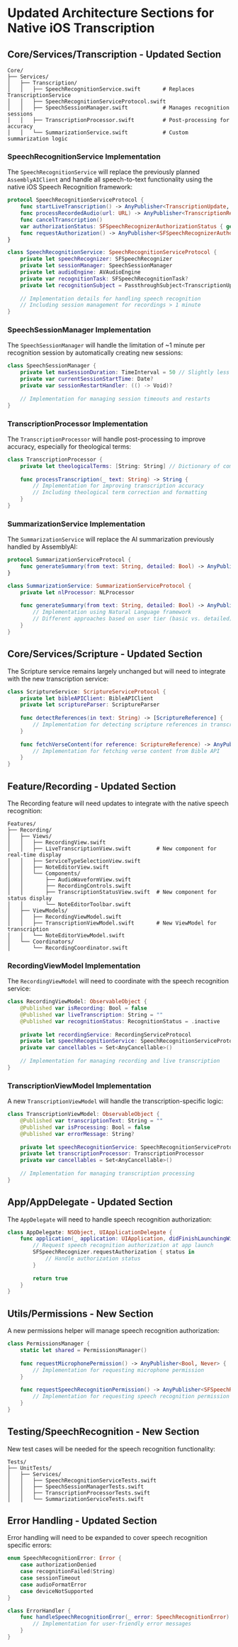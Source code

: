 # Updated Architecture Sections for Native iOS Transcription

## Core/Services/Transcription - Updated Section

```
Core/
├── Services/
│   ├── Transcription/
│   │   ├── SpeechRecognitionService.swift       # Replaces TranscriptionService
│   │   ├── SpeechRecognitionServiceProtocol.swift
│   │   ├── SpeechSessionManager.swift           # Manages recognition sessions
│   │   ├── TranscriptionProcessor.swift         # Post-processing for accuracy
│   │   └── SummarizationService.swift           # Custom summarization logic
```

### SpeechRecognitionService Implementation

The `SpeechRecognitionService` will replace the previously planned `AssemblyAIClient` and handle all speech-to-text functionality using the native iOS Speech Recognition framework:

```swift
protocol SpeechRecognitionServiceProtocol {
    func startLiveTranscription() -> AnyPublisher<TranscriptionUpdate, Error>
    func processRecordedAudio(url: URL) -> AnyPublisher<TranscriptionResult, Error>
    func cancelTranscription()
    var authorizationStatus: SFSpeechRecognizerAuthorizationStatus { get }
    func requestAuthorization() -> AnyPublisher<SFSpeechRecognizerAuthorizationStatus, Never>
}

class SpeechRecognitionService: SpeechRecognitionServiceProtocol {
    private let speechRecognizer: SFSpeechRecognizer
    private let sessionManager: SpeechSessionManager
    private let audioEngine: AVAudioEngine
    private var recognitionTask: SFSpeechRecognitionTask?
    private let recognitionSubject = PassthroughSubject<TranscriptionUpdate, Error>()
    
    // Implementation details for handling speech recognition
    // Including session management for recordings > 1 minute
}
```

### SpeechSessionManager Implementation

The `SpeechSessionManager` will handle the limitation of ~1 minute per recognition session by automatically creating new sessions:

```swift
class SpeechSessionManager {
    private let maxSessionDuration: TimeInterval = 50 // Slightly less than 1 minute
    private var currentSessionStartTime: Date?
    private var sessionRestartHandler: (() -> Void)?
    
    // Implementation for managing session timeouts and restarts
}
```

### TranscriptionProcessor Implementation

The `TranscriptionProcessor` will handle post-processing to improve accuracy, especially for theological terms:

```swift
class TranscriptionProcessor {
    private let theologicalTerms: [String: String] // Dictionary of common terms and corrections
    
    func processTranscription(_ text: String) -> String {
        // Implementation for improving transcription accuracy
        // Including theological term correction and formatting
    }
}
```

### SummarizationService Implementation

The `SummarizationService` will replace the AI summarization previously handled by AssemblyAI:

```swift
protocol SummarizationServiceProtocol {
    func generateSummary(from text: String, detailed: Bool) -> AnyPublisher<String, Error>
}

class SummarizationService: SummarizationServiceProtocol {
    private let nlProcessor: NLProcessor
    
    func generateSummary(from text: String, detailed: Bool) -> AnyPublisher<String, Error> {
        // Implementation using Natural Language framework
        // Different approaches based on user tier (basic vs. detailed)
    }
}
```

## Core/Services/Scripture - Updated Section

The Scripture service remains largely unchanged but will need to integrate with the new transcription service:

```swift
class ScriptureService: ScriptureServiceProtocol {
    private let bibleAPIClient: BibleAPIClient
    private let scriptureParser: ScriptureParser
    
    func detectReferences(in text: String) -> [ScriptureReference] {
        // Implementation for detecting scripture references in transcribed text
    }
    
    func fetchVerseContent(for reference: ScriptureReference) -> AnyPublisher<Scripture, Error> {
        // Implementation for fetching verse content from Bible API
    }
}
```

## Feature/Recording - Updated Section

The Recording feature will need updates to integrate with the native speech recognition:

```
Features/
├── Recording/
│   ├── Views/
│   │   ├── RecordingView.swift
│   │   ├── LiveTranscriptionView.swift        # New component for real-time display
│   │   ├── ServiceTypeSelectionView.swift
│   │   ├── NoteEditorView.swift
│   │   └── Components/
│   │       ├── AudioWaveformView.swift
│   │       ├── RecordingControls.swift
│   │       ├── TranscriptionStatusView.swift  # New component for status display
│   │       └── NoteEditorToolbar.swift
│   ├── ViewModels/
│   │   ├── RecordingViewModel.swift
│   │   ├── TranscriptionViewModel.swift       # New ViewModel for transcription
│   │   └── NoteEditorViewModel.swift
│   └── Coordinators/
│       └── RecordingCoordinator.swift
```

### RecordingViewModel Implementation

The `RecordingViewModel` will need to coordinate with the speech recognition service:

```swift
class RecordingViewModel: ObservableObject {
    @Published var isRecording: Bool = false
    @Published var liveTranscription: String = ""
    @Published var recognitionStatus: RecognitionStatus = .inactive
    
    private let recordingService: RecordingServiceProtocol
    private let speechRecognitionService: SpeechRecognitionServiceProtocol
    private var cancellables = Set<AnyCancellable>()
    
    // Implementation for managing recording and live transcription
}
```

### TranscriptionViewModel Implementation

A new `TranscriptionViewModel` will handle the transcription-specific logic:

```swift
class TranscriptionViewModel: ObservableObject {
    @Published var transcriptionText: String = ""
    @Published var isProcessing: Bool = false
    @Published var errorMessage: String?
    
    private let speechRecognitionService: SpeechRecognitionServiceProtocol
    private let transcriptionProcessor: TranscriptionProcessor
    private var cancellables = Set<AnyCancellable>()
    
    // Implementation for managing transcription processing
}
```

## App/AppDelegate - Updated Section

The `AppDelegate` will need to handle speech recognition authorization:

```swift
class AppDelegate: NSObject, UIApplicationDelegate {
    func application(_ application: UIApplication, didFinishLaunchingWithOptions launchOptions: [UIApplication.LaunchOptionsKey: Any]? = nil) -> Bool {
        // Request speech recognition authorization at app launch
        SFSpeechRecognizer.requestAuthorization { status in
            // Handle authorization status
        }
        
        return true
    }
}
```

## Utils/Permissions - New Section

A new permissions helper will manage speech recognition authorization:

```swift
class PermissionsManager {
    static let shared = PermissionsManager()
    
    func requestMicrophonePermission() -> AnyPublisher<Bool, Never> {
        // Implementation for requesting microphone permission
    }
    
    func requestSpeechRecognitionPermission() -> AnyPublisher<SFSpeechRecognizerAuthorizationStatus, Never> {
        // Implementation for requesting speech recognition permission
    }
}
```

## Testing/SpeechRecognition - New Section

New test cases will be needed for the speech recognition functionality:

```
Tests/
├── UnitTests/
│   ├── Services/
│   │   ├── SpeechRecognitionServiceTests.swift
│   │   ├── SpeechSessionManagerTests.swift
│   │   ├── TranscriptionProcessorTests.swift
│   │   └── SummarizationServiceTests.swift
```

## Error Handling - Updated Section

Error handling will need to be expanded to cover speech recognition specific errors:

```swift
enum SpeechRecognitionError: Error {
    case authorizationDenied
    case recognitionFailed(String)
    case sessionTimeout
    case audioFormatError
    case deviceNotSupported
}

class ErrorHandler {
    func handleSpeechRecognitionError(_ error: SpeechRecognitionError) -> String {
        // Implementation for user-friendly error messages
    }
}
```
